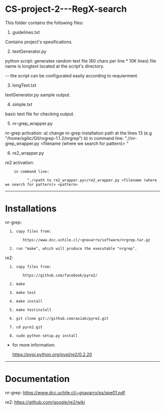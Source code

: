 # CS-project-2---RegX-search

This folder contains the following files:

1. guidelines.txt

Contains project's spesifications.

2. textGenerator.py

python script: generates random text file (60 chars per line * 10K lines)
               file name is longtext located at the script's directory.
               
-- the script can be configurated easily according to requierment.

3. longText.txt

textGenerator.py sample output.

4. simple.txt

basic text file for checking output.

5. nr-grep_wrapper.py

nr-grep activation:
      a) change nr-grep installation path at the lines 13 (e.g "/home/sgilic/Gil/nrgrep-1.1.2/nrgrep")
      b) in command line:
            "./<path to nr-grep_wrapper.py>/nr-grep_wrapper.py <filename (where we search for pattern)> <pattern>"

6. re2_wrapper.py

re2 activation:

        in command line:
        
              "./<path to re2_wrapper.py>/re2_wrapper.py <filename (where we search for pattern)> <pattern>

--------------------------------------------------------------------------------------------------------------------

# Installations

nr-grep:

      1. copy files from:
      
            https://www.dcc.uchile.cl/~gnavarro/software/nrgrep.tar.gz
            
      2. run "make", which will produce the executable "nrgrep".
      
re2:

      1. copy files from:
      
            https://github.com/facebook/pyre2/
            
      2. make
      
      3. make test
      
      4. make install
      
      5. make testinstall
      
      6. git clone git://github.com/axiak/pyre2.git
      
      7. cd pyre2.git
      
      8. sudo python setup.py install
      
- for more information:

  https://pypi.python.org/pypi/re2/0.2.20
  
 --------------------------------------------------------------------------------------------------------------------

# Documentation

nr-grep:
      https://www.dcc.uchile.cl/~gnavarro/ps/spe01.pdf
      
re2:
      https://github.com/google/re2/wiki

      
   
